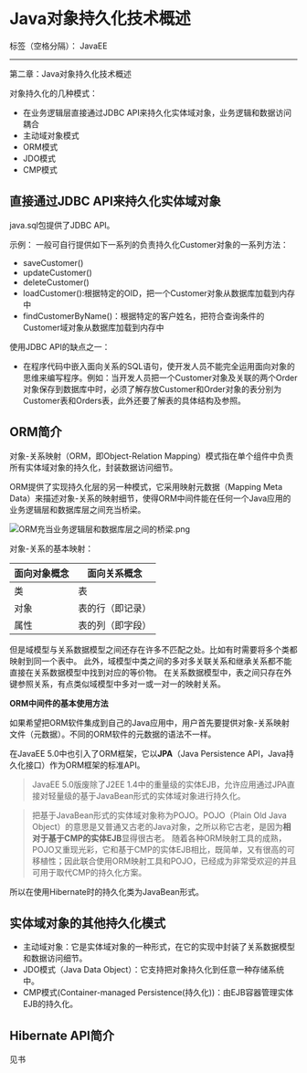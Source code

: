 ﻿# Java对象持久化技术概述

标签（空格分隔）： JavaEE

---

第二章：Java对象持久化技术概述

对象持久化的几种模式：

- 在业务逻辑层直接通过JDBC API来持久化实体域对象，业务逻辑和数据访问耦合
- 主动域对象模式
- ORM模式
- JDO模式
- CMP模式


## 直接通过JDBC API来持久化实体域对象
java.sql包提供了JDBC API。

示例：
一般可自行提供如下一系列的负责持久化Customer对象的一系列方法：

- saveCustomer()
- updateCustomer()
- deleteCustomer()
- loadCustomer():根据特定的OID，把一个Customer对象从数据库加载到内存中
- findCustomerByName()：根据特定的客户姓名，把符合查询条件的Customer域对象从数据库加载到内存中


使用JDBC API的缺点之一：

- 在程序代码中嵌入面向关系的SQL语句，使开发人员不能完全运用面向对象的思维来编写程序。例如：当开发人员把一个Customer对象及关联的两个Order对象保存到数据库中时，必须了解存放Customer和Order对象的表分别为Customer表和Orders表，此外还要了解表的具体结构及参照。



## ORM简介
对象-关系映射（ORM，即Object-Relation Mapping）模式指在单个组件中负责所有实体域对象的持久化，封装数据访问细节。

ORM提供了实现持久化层的另一种模式，它采用映射元数据（Mapping Meta Data）来描述对象-关系的映射细节，使得ORM中间件能在任何一个Java应用的业务逻辑层和数据库层之间充当桥梁。

![ORM充当业务逻辑层和数据库层之间的桥梁.png](https://ooo.0o0.ooo/2017/02/26/58b2f3c894014.png)


对象-关系的基本映射：

| 面向对象概念 | 面向关系概念 |
|-------------- |---------------- |
|类 | 表|
|对象|表的行（即记录）|
|属性|表的列（即字段）|


但是域模型与关系数据模型之间还存在许多不匹配之处。比如有时需要将多个类都映射到同一个表中。
此外，域模型中类之间的多对多关联关系和继承关系都不能直接在关系数据模型中找到对应的等价物。
在关系数据模型中，表之间只存在外键参照关系，有点类似域模型中多对一或一对一的映射关系。



**ORM中间件的基本使用方法**

如果希望把ORM软件集成到自己的Java应用中，用户首先要提供对象-关系映射文件（元数据）。不同的ORM软件的元数据的语法不一样。


在JavaEE 5.0中也引入了ORM框架，它以**JPA**（Java Persistence API，Java持久化接口）作为ORM框架的标准API。


> JavaEE 5.0版废除了J2EE 1.4中的重量级的实体EJB，允许应用通过JPA直接对轻量级的基于JavaBean形式的实体域对象进行持久化。

> 把基于JavaBean形式的实体域对象称为POJO。POJO（Plain Old Java Object）的意思是又普通又古老的Java对象，之所以称它古老，是因为**相对于基于CMP的实体EJB**显得很古老。
随着各种ORM映射工具的成熟，POJO又重现光彩，它和基于CMP的实体EJB相比，既简单，又有很高的可移植性；因此联合使用ORM映射工具和POJO，已经成为非常受欢迎的并且可用于取代CMP的持久化方案。
>
所以在使用Hibernate时的持久化类为JavaBean形式。



## 实体域对象的其他持久化模式

- 主动域对象：它是实体域对象的一种形式，在它的实现中封装了关系数据模型和数据访问细节。
- JDO模式（Java Data Object）：它支持把对象持久化到任意一种存储系统中。
- CMP模式(Container-managed Persistence(持久化))：由EJB容器管理实体EJB的持久化。



## Hibernate API简介
见书



